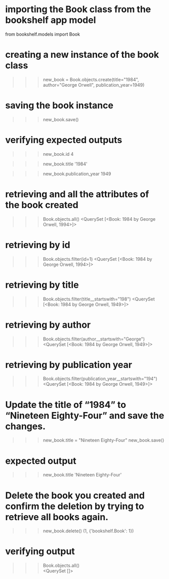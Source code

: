 # importing the Book class from the bookshelf app model
from bookshelf.models import Book

# creating a new instance of the book class
>>> new_book = Book.objects.create(title="1984", author="George Orwell", publication_year=1949)

# saving the book instance
>>> new_book.save()

# verifying expected outputs
>>> new_book.id
4

>>> new_book.title
'1984'

>>> new_book.publication_year
1949


# retrieving and all the attributes of the book created
>>> Book.objects.all()
<QuerySet [<Book:  1984 by George Orwell, 1994>]>

# retrieving by id 
>>> Book.objects.filter(id=1)
<QuerySet [<Book:  1984 by George Orwell, 1994>]>

# retrieving by title 
>>> Book.objects.filter(title__startswith="198")
<QuerySet [<Book:  1984 by George Orwell, 1949>]>

# retrieving by author 
>>> Book.objects.filter(author__startswith="George")
<QuerySet [<Book:  1984 by George Orwell, 1949>]>

# retrieving by publication year 
>>> Book.objects.filter(publication_year__startswith="194")
<QuerySet [<Book:  1984 by George Orwell, 1949>]>


# Update the title of “1984” to “Nineteen Eighty-Four” and save the changes.

>>> new_book.title = "Nineteen Eighty-Four"
>>> new_book.save()

# expected output
>>> new_book.title
'Nineteen Eighty-Four'


# Delete the book you created and confirm the deletion by trying to retrieve all books again.
>>> new_book.delete()
(1, {'bookshelf.Book': 1})

# verifying output
>>> Book.objects.all()  
<QuerySet []>